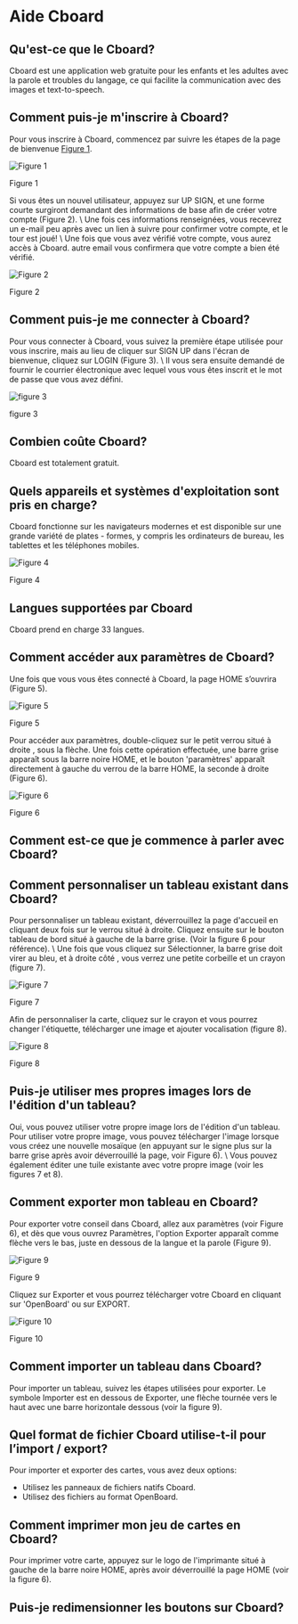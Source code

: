 # Aide Cboard

## Qu'est-ce que le Cboard?

Cboard est une application web gratuite pour les enfants et les adultes avec la parole et troubles du langage, ce qui facilite la communication avec des images et text-to-speech.

## Comment puis-je m'inscrire à Cboard?

Pour vous inscrire à Cboard, commencez par suivre les étapes de la page de bienvenue [Figure 1](#Figure1).

![Figure 1](/images/help/image11.png "Figure 1")

Figure 1

Si vous êtes un nouvel utilisateur, appuyez sur UP SIGN, et une forme courte surgiront demandant des informations de base afin de créer votre compte (Figure 2). \ Une fois ces informations renseignées, vous recevrez un e-mail peu après avec un lien à suivre pour confirmer votre compte, et le tour est joué! \ Une fois que vous avez vérifié votre compte, vous aurez accès à Cboard. autre email vous confirmera que votre compte a bien été vérifié.

![Figure 2](/images/help/image2.png "Figure 2")

Figure 2

## Comment puis-je me connecter à Cboard?

Pour vous connecter à Cboard, vous suivez la première étape utilisée pour vous inscrire, mais au lieu de cliquer sur SIGN UP dans l'écran de bienvenue, cliquez sur LOGIN (Figure 3). \ Il vous sera ensuite demandé de fournir le courrier électronique avec lequel vous vous êtes inscrit et le mot de passe que vous avez défini.

![figure 3](/images/help/image3.png "Figure 3")

figure 3

## Combien coûte Cboard?

Cboard est totalement gratuit.

## Quels appareils et systèmes d'exploitation sont pris en charge?

Cboard fonctionne sur les navigateurs modernes et est disponible sur une grande variété de plates - formes, y compris les ordinateurs de bureau, les tablettes et les téléphones mobiles.

![Figure 4](/images/help/image4.png "Figure 4")

Figure 4

## Langues supportées par Cboard

Cboard prend en charge 33 langues.

## Comment accéder aux paramètres de Cboard?

Une fois que vous vous êtes connecté à Cboard, la page HOME s’ouvrira (Figure 5).

![Figure 5](/images/help/image15.png "Figure 5")

Figure 5

Pour accéder aux paramètres, double-cliquez sur le petit verrou situé à droite , sous la flèche. Une fois cette opération effectuée, une barre grise apparaît sous la barre noire HOME, et le bouton 'paramètres' apparaît directement à gauche du verrou de la barre HOME, la seconde à droite (Figure 6).

![Figure 6](/images/help/image16.png "Figure 6")

Figure 6

## Comment est-ce que je commence à parler avec Cboard?

## Comment personnaliser un tableau existant dans Cboard?

Pour personnaliser un tableau existant, déverrouillez la page d'accueil en cliquant deux fois sur le verrou situé à droite. Cliquez ensuite sur le bouton tableau de bord situé à gauche de la barre grise. (Voir la figure 6 pour référence). \ Une fois que vous cliquez sur Sélectionner, la barre grise doit virer au bleu, et à droite côté , vous verrez une petite corbeille et un crayon (figure 7).

![Figure 7](/images/help/image7.png "Figure 7")

Figure 7

Afin de personnaliser la carte, cliquez sur le crayon et vous pourrez changer l'étiquette, télécharger une image et ajouter vocalisation (figure 8).

![Figure 8](/images/help/image18.png "Figure 8")

Figure 8

## Puis-je utiliser mes propres images lors de l'édition d'un tableau?

Oui, vous pouvez utiliser votre propre image lors de l'édition d'un tableau. Pour utiliser votre propre image, vous pouvez télécharger l'image lorsque vous créez une nouvelle mosaïque (en appuyant sur le signe plus sur la barre grise après avoir déverrouillé la page, voir Figure 6). \ Vous pouvez également éditer une tuile existante avec votre propre image (voir les figures 7 et 8).

## Comment exporter mon tableau en Cboard?

Pour exporter votre conseil dans Cboard, allez aux paramètres (voir Figure 6), et dès que vous ouvrez Paramètres, l'option Exporter apparaît comme flèche vers le bas, juste en dessous de la langue et la parole (Figure 9).

![Figure 9](/images/help/image19.png "Figure 9")

Figure 9

Cliquez sur Exporter et vous pourrez télécharger votre Cboard en cliquant sur 'OpenBoard' ou sur EXPORT.

![Figure 10](/images/help/image10.png "Figure 10")

Figure 10

## Comment importer un tableau dans Cboard?

Pour importer un tableau, suivez les étapes utilisées pour exporter. Le symbole Importer est en dessous de Exporter, une flèche tournée vers le haut avec une barre horizontale dessous (voir la figure 9).

## Quel format de fichier Cboard utilise-t-il pour l’import / export?

Pour importer et exporter des cartes, vous avez deux options:

- Utilisez les panneaux de fichiers natifs Cboard.
- Utilisez des fichiers au format OpenBoard.

## Comment imprimer mon jeu de cartes en Cboard?

Pour imprimer votre carte, appuyez sur le logo de l'imprimante situé à gauche de la barre noire HOME, après avoir déverrouillé la page HOME (voir la figure 6).

## Puis-je redimensionner les boutons sur Cboard?